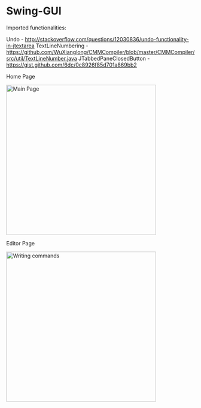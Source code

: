 # Swing-GUI
Imported functionalities:

Undo - http://stackoverflow.com/questions/12030836/undo-functionality-in-jtextarea
TextLineNumbering - https://github.com/WuXianglong/CMMCompiler/blob/master/CMMCompiler/src/util/TextLineNumber.java
JTabbedPaneClosedButton - https://gist.github.com/6dc/0c8926f85d701a869bb2

Home Page

<img src="http://s17.postimg.org/xouf1wv8v/two.png" alt="Main Page" width="400" height="400"/>

Editor Page

<img src="http://s22.postimg.org/v6c62kkw1/one.png" alt="Writing commands" width="400" height="400"/>
